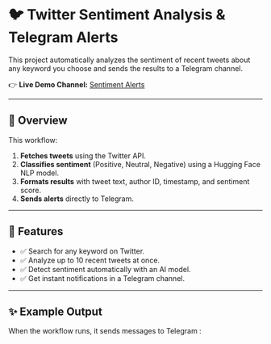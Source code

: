 # 🐦 Twitter Sentiment Analysis & Telegram Alerts

This project automatically analyzes the sentiment of recent tweets about any keyword you choose and sends the results to a Telegram channel.

👉 **Live Demo Channel:** [Sentiment Alerts](https://t.me/sentiment_alert_demo)

---

## 📖 Overview

This workflow:
1. **Fetches tweets** using the Twitter API.
2. **Classifies sentiment** (Positive, Neutral, Negative) using a Hugging Face NLP model.
3. **Formats results** with tweet text, author ID, timestamp, and sentiment score.
4. **Sends alerts** directly to Telegram.


---

## 🚀 Features

- ✅ Search for any keyword on Twitter.
- ✅ Analyze up to 10 recent tweets at once.
- ✅ Detect sentiment automatically with an AI model.
- ✅ Get instant notifications in a Telegram channel.

---

## ✨ Example Output

When the workflow runs, it sends messages to Telegram :

